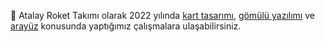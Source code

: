 :electric_plug: Atalay Roket Takımı olarak 2022 yılında [kart tasarımı](https://github.com/atalayroket/atalay_karttasarimi), [gömülü yazılımı]([https://github.com/atalayroket/atalay_karttasarimi](https://github.com/atalayroket/atalay_gomuluyazilim)) ve [arayüz](https://github.com/atalayroket/atalay_arayuz) konusunda yaptığımız çalışmalara ulaşabilirsiniz.
